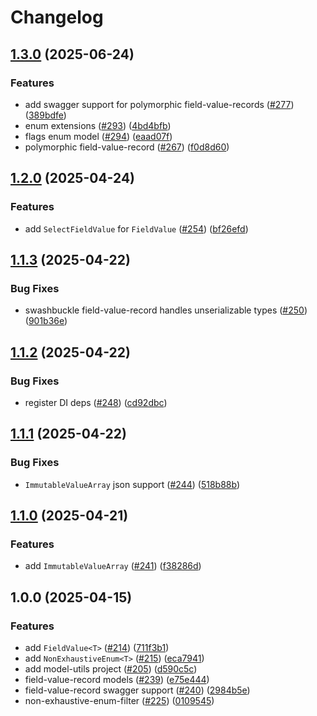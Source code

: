 # Changelog

## [1.3.0](https://github.com/Altinn/altinn-authorization-utils/compare/Altinn.Authorization.ModelUtils-v1.2.0...Altinn.Authorization.ModelUtils-v1.3.0) (2025-06-24)


### Features

* add swagger support for polymorphic field-value-records ([#277](https://github.com/Altinn/altinn-authorization-utils/issues/277)) ([389bdfe](https://github.com/Altinn/altinn-authorization-utils/commit/389bdfef6f716861e9aefbf2e50b362a9708c30c))
* enum extensions ([#293](https://github.com/Altinn/altinn-authorization-utils/issues/293)) ([4bd4bfb](https://github.com/Altinn/altinn-authorization-utils/commit/4bd4bfbcda13184582aedcd723d985f5f3f8083f))
* flags enum model ([#294](https://github.com/Altinn/altinn-authorization-utils/issues/294)) ([eaad07f](https://github.com/Altinn/altinn-authorization-utils/commit/eaad07f0f47b5f3f79f1358e6c00383c4e83c072))
* polymorphic field-value-record ([#267](https://github.com/Altinn/altinn-authorization-utils/issues/267)) ([f0d8d60](https://github.com/Altinn/altinn-authorization-utils/commit/f0d8d600bae21f97e302e71252cc817a48e7bea7))

## [1.2.0](https://github.com/Altinn/altinn-authorization-utils/compare/Altinn.Authorization.ModelUtils-v1.1.3...Altinn.Authorization.ModelUtils-v1.2.0) (2025-04-24)


### Features

* add `SelectFieldValue` for `FieldValue` ([#254](https://github.com/Altinn/altinn-authorization-utils/issues/254)) ([bf26efd](https://github.com/Altinn/altinn-authorization-utils/commit/bf26efd9c3e39f32265fe84b49cbce0aa07ace34))

## [1.1.3](https://github.com/Altinn/altinn-authorization-utils/compare/Altinn.Authorization.ModelUtils-v1.1.2...Altinn.Authorization.ModelUtils-v1.1.3) (2025-04-22)


### Bug Fixes

* swashbuckle field-value-record handles unserializable types ([#250](https://github.com/Altinn/altinn-authorization-utils/issues/250)) ([901b36e](https://github.com/Altinn/altinn-authorization-utils/commit/901b36ec8d05eccbe1fe6d77c1652ac17b757726))

## [1.1.2](https://github.com/Altinn/altinn-authorization-utils/compare/Altinn.Authorization.ModelUtils-v1.1.1...Altinn.Authorization.ModelUtils-v1.1.2) (2025-04-22)


### Bug Fixes

* register DI deps ([#248](https://github.com/Altinn/altinn-authorization-utils/issues/248)) ([cd92dbc](https://github.com/Altinn/altinn-authorization-utils/commit/cd92dbcbe89165cbdcbaaebc5e55c57031fa1aae))

## [1.1.1](https://github.com/Altinn/altinn-authorization-utils/compare/Altinn.Authorization.ModelUtils-v1.1.0...Altinn.Authorization.ModelUtils-v1.1.1) (2025-04-22)


### Bug Fixes

* `ImmutableValueArray` json support ([#244](https://github.com/Altinn/altinn-authorization-utils/issues/244)) ([518b88b](https://github.com/Altinn/altinn-authorization-utils/commit/518b88bc78cfbdbef965a3741814502db87ae3c4))

## [1.1.0](https://github.com/Altinn/altinn-authorization-utils/compare/Altinn.Authorization.ModelUtils-v1.0.0...Altinn.Authorization.ModelUtils-v1.1.0) (2025-04-21)


### Features

* add `ImmutableValueArray` ([#241](https://github.com/Altinn/altinn-authorization-utils/issues/241)) ([f38286d](https://github.com/Altinn/altinn-authorization-utils/commit/f38286daf817c36b68d0e6a6c04aa87e9654d9dd))

## 1.0.0 (2025-04-15)


### Features

* add `FieldValue<T>` ([#214](https://github.com/Altinn/altinn-authorization-utils/issues/214)) ([711f3b1](https://github.com/Altinn/altinn-authorization-utils/commit/711f3b11f80f088dd6b9ee003d3ff941ff2820ae))
* add `NonExhaustiveEnum<T>` ([#215](https://github.com/Altinn/altinn-authorization-utils/issues/215)) ([eca7941](https://github.com/Altinn/altinn-authorization-utils/commit/eca794191a057c9461e2907b8779459b70ce1e04))
* add model-utils project ([#205](https://github.com/Altinn/altinn-authorization-utils/issues/205)) ([d590c5c](https://github.com/Altinn/altinn-authorization-utils/commit/d590c5c7d47c08a2fd894577d5640609dc5e51d7))
* field-value-record models ([#239](https://github.com/Altinn/altinn-authorization-utils/issues/239)) ([e75e444](https://github.com/Altinn/altinn-authorization-utils/commit/e75e444ffeaaac922a84509624a306d456050f62))
* field-value-record swagger support ([#240](https://github.com/Altinn/altinn-authorization-utils/issues/240)) ([2984b5e](https://github.com/Altinn/altinn-authorization-utils/commit/2984b5e493dd10a915f21875e119d8afed22a7c7))
* non-exhaustive-enum-filter ([#225](https://github.com/Altinn/altinn-authorization-utils/issues/225)) ([0109545](https://github.com/Altinn/altinn-authorization-utils/commit/0109545a6a3352383c27156c12b5b2ecf6acd348))

